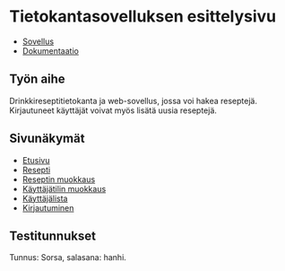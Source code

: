 # Tietokantasovelluksen esittelysivu



* [Sovellus](https://jurintal.users.cs.helsinki.fi/drinkit)
* [Dokumentaatio](https://github.com/jurintal1/Tsoha-Bootstrap/blob/master/doc/dokumentaatio.pdf)

## Työn aihe

Drinkkireseptitietokanta ja web-sovellus, jossa voi hakea reseptejä. Kirjautuneet käyttäjät voivat myös lisätä uusia reseptejä.

## Sivunäkymät

* [Etusivu](https://jurintal.users.cs.helsinki.fi/drinkit/)
* [Resepti](https://jurintal.users.cs.helsinki.fi/drinkit/resepti/1)
* [Reseptin muokkaus](https://jurintal.users.cs.helsinki.fi/drinkit/resepti/1/muokkaa)
* [Käyttäjätilin muokkaus](https://jurintal.users.cs.helsinki.fi/drinkit/muokkaa_kayttajaa)
* [Käyttäjälista](https://jurintal.users.cs.helsinki.fi/drinkit/kayttajalista)
* [Kirjautuminen](https://jurintal.users.cs.helsinki.fi/drinkit/login)

## Testitunnukset

Tunnus: Sorsa, salasana: hanhi.



